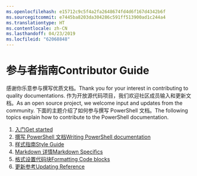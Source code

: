 ```yaml
---
ms.openlocfilehash: e15712c9c5f4a2fa2648674fd4d6f167d4342b6f
ms.sourcegitcommit: e7445ba8203da304286c591ff513900ad1c244a4
ms.translationtype: HT
ms.contentlocale: zh-CN
ms.lasthandoff: 04/23/2019
ms.locfileid: "62068848"
---
```

# <a name="contributor-guide"></a><span data-ttu-id="bade2-101">参与者指南</span><span class="sxs-lookup"><span data-stu-id="bade2-101">Contributor Guide</span></span>

<span data-ttu-id="bade2-102">感谢你乐意参与撰写优质文档。</span><span class="sxs-lookup"><span data-stu-id="bade2-102">Thank you for your interest in contributing to quality documentations.</span></span>
<span data-ttu-id="bade2-103">作为开放源代码项目，我们欢迎社区成员输入和更新文档。</span><span class="sxs-lookup"><span data-stu-id="bade2-103">As an open source project, we welcome input and updates from the community.</span></span>
<span data-ttu-id="bade2-104">下面的主题介绍了如何参与撰写 PowerShell 文档。</span><span class="sxs-lookup"><span data-stu-id="bade2-104">The following topics explain how to contribute to the PowerShell documentation.</span></span>

1. [<span data-ttu-id="bade2-105">入门</span><span class="sxs-lookup"><span data-stu-id="bade2-105">Get started</span></span>](./contributing/1-GET-STARTED.md)
2. [<span data-ttu-id="bade2-106">撰写 PowerShell 文档</span><span class="sxs-lookup"><span data-stu-id="bade2-106">Writing PowerShell documentation</span></span>](./contributing/2-WRITING.md)
3. [<span data-ttu-id="bade2-107">样式指南</span><span class="sxs-lookup"><span data-stu-id="bade2-107">Style Guide</span></span>](./contributing/3-STYLE-GUIDE.md)
4. [<span data-ttu-id="bade2-108">Markdown 详情</span><span class="sxs-lookup"><span data-stu-id="bade2-108">Markdown Specifics</span></span>](./contributing/4-MARKDOWN-SPECIFICS.md)
5. [<span data-ttu-id="bade2-109">格式设置代码块</span><span class="sxs-lookup"><span data-stu-id="bade2-109">Formatting Code blocks</span></span>](./contributing/5-FORMATTING-CODE.md)
6. [<span data-ttu-id="bade2-110">更新参考</span><span class="sxs-lookup"><span data-stu-id="bade2-110">Updating Reference</span></span>](./contributing/6-UPDATING-REFERENCE.md)
